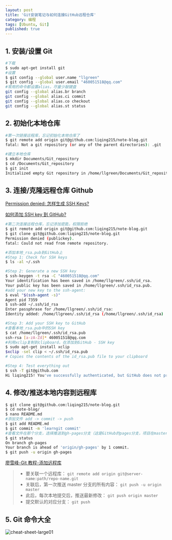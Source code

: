 ```yaml
---
layout: post
title: 'Git安装笔记与如何连接GitHub远程仓库'
category: 编程
tags: [Ubuntu, Git]
published: true
---
```


## 1. 安装/设置 Git

```bash
#下载
$ sudo apt-get install git
#设置
$ git config --global user.name "llgreen"
$ git config --global user.email "460051518@qq.com"
#常用的命令都设置alias，尽量少敲键盘
git config --global alias.br branch
git config --global alias.ci commit
git config --global alias.co checkout
git config --global alias.st status
```

## 2. 初始化本地仓库

```bash
#第一次链接远程库，忘记初始化本地仓库了
$ git remote add origin git@github.com:liqing215/note-blog.git
fatal: Not a git repository (or any of the parent directories): .git

#建立本地仓库
$ mkdir Documents/Git_repository
$ cd /Documents/Git_repository
$ git init
Initialized empty Git repository in /home/llgreen/Documents/Git_repository/.git/
```

## 3. 连接/克隆远程仓库 Github

[Permission denied: 怎样生成 SSH Keys?](https://help.github.com/articles/generating-ssh-keys)

[如何添加 SSH key 到 GitHub?](https://github.com/settings/ssh)

```bash
#第二次连接远程仓库，忘记添加密匙，权限拒绝
$ git remote add origin git@github.com:liqing215/note-blog.git
$ git clone git@github.com:liqing215/note-blog.git
Permission denied (publickey).
fatal: Could not read from remote repository.

#添加本地_rsa.pub到GitHub上
#Step 1: Check for SSH keys
$ ls -al ~/.ssh

#Step 2: Generate a new SSH key
$ ssh-keygen -t rsa -C "460051518@qq.com"
Your identification has been saved in /home/llgreen/.ssh/id_rsa.
Your public key has been saved in /home/llgreen/.ssh/id_rsa.pub.
#add your new key to the ssh-agent:
$ eval "$(ssh-agent -s)"
Agent pid 7359
$ ssh-add ~/.ssh/id_rsa
Enter passphrase for /home/llgreen/.ssh/id_rsa:
Identity added: /home/llgreen/.ssh/id_rsa (/home/llgreen/.ssh/id_rsa)

#Step 3: Add your SSH key to GitHub
#查看本地_rsa.pub中的SSH key
$ cat /home/llgreen/.ssh/id_rsa.pub
ssh-rsa [a-zA-Zd]* 460051518@qq.com
#利用xclip复制到clipboard，在添加到GitHub - SSH key
$ sudo apt-get install xclip
$xclip -sel clip < ~/.ssh/id_rsa.pub
# Copies the contents of the id_rsa.pub file to your clipboard

#Step 4: Test everything out
$ ssh -T git@github.com
Hi liqing215! You've successfully authenticated, but GitHub does not provide shell access.
```

## 4. 修改/推送本地内容到远程库

```bash
$ git clone git@github.com:liqing215/note-blog.git
$ cd note-blog/
$ nano README.md
#添加文件 add -> commit -> push
$ git add README.md
$ git commit -m 'learngit commit'
#查看文件在那个分支，选择推送到gh-pages分支（这是GitHub的pages分支，项目在master上）
$ git status
On branch gh-pages
Your branch is ahead of 'origin/gh-pages' by 1 commit.
$ git push -u origin gh-pages

```

[廖雪峰-Git 教程-添加远程库](http://www.liaoxuefeng.com/wiki/0013739516305929606dd18361248578c67b8067c8c017b000/0013752340242354807e192f02a44359908df8a5643103a000)

> - 要关联一个远程库：
>   `git remote add origin git@server-name:path/repo-name.git`
> - 关联后，第一次推送 master 分支的所有内容：
>   `git push -u origin master`
> - 此后，每次本地提交后，推送最新修改：
>   `git push origin master`
> - 提交默认的对应分支：
>   `git push`

## 5. Git 命令大全

![cheat-sheet-large01](https://raw.githack.com/JimmyLv/images/master/images/tech/cheat-sheet-large01.png)
